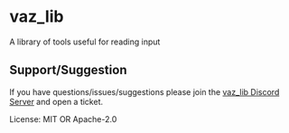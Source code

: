 # vaz_lib

A library of tools useful for reading input

## Support/Suggestion

If you have questions/issues/suggestions please join the [vaz_lib Discord Server](https://discord.gg/mwGYgE59dS) and open a ticket.

License: MIT OR Apache-2.0

